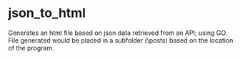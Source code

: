 # json_to_html
Generates an html file based on json data retrieved from an API; using GO.
File generated would be placed in a subfolder (\posts) based on the location of the program.
